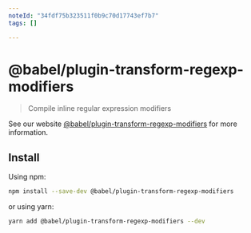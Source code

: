 ```yaml
---
noteId: "34fdf75b323511f0b9c70d17743ef7b7"
tags: []

---
```


# @babel/plugin-transform-regexp-modifiers

> Compile inline regular expression modifiers

See our website [@babel/plugin-transform-regexp-modifiers](https://babeljs.io/docs/babel-plugin-transform-regexp-modifiers) for more information.

## Install

Using npm:

```sh
npm install --save-dev @babel/plugin-transform-regexp-modifiers
```

or using yarn:

```sh
yarn add @babel/plugin-transform-regexp-modifiers --dev
```
